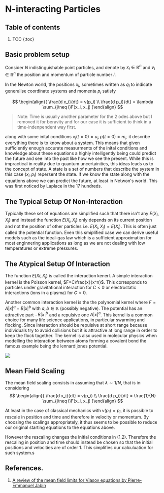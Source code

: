 # N-interacting Particles

## Table of contents

1. TOC
{:toc}

## Basic problem setup

Consider $N$ indistinguishable point particles, and denote by $x_i \in \mathbb{R}^n$ and $v_i ∈ \mathbb{R}^n$ the position and momentum of particle number $i$.

In the Newton world, the positions $x_i$, sometimes written as  $q_i$ to indicate generalise coordinate systems and momenta $p_i$ satisfy 

$$
\begin{align}{
    \frac{d x_i}{dt} = v(p_i) \\ 
    \frac{d p_i}{dt} = \lambda \sum_{j\neq i}F(x_i, x_j)
}\end{align}
$$
> Note: Time is usually another parameter for the 2 odes above but I removed it for beravity and for our case it is sufficient to think in a time-indenpendent way first. 


along with some inital conditions $x_i(t=0) = u_i, p(t=0) = m_i$, it describe everything there is to know about a system. This means that given sufficiently enough accurate measurments of the inital conditions and knowledge about these equations a highly intelligently being could predict the future and see into the past like how we see the present. While this is impractical in reality due to quantum uncertainities, this ideas leads us to the concept of state. A state is a set of numbers that describe the system in this case $(x_i, p_i)$ repersent the state. If we know the state along with the equations above we can predict the future, at least in Netwon's world. This was first noticed by Laplace in the 17 hundreds. 

## The Typical Setup Of Non-Interaction

Typically these set of equations are simplified such that there isn't any $E(X_i, X_j)$ and instead the function $E(X_i, X_j)$ only depends on its current position and not the position of other particles i.e. $E(X_i, X_j) = E(X_i)$. This is often just called the potential function. Even this smiplified case we can derive useful models such as the ideal-gas law which is a sufficient approximation for most enginnering applications as long as we are not dealing with low temperatures or extreme pressures. 

## The Atypical Setup Of Interaction

The function $E(Xi, X_j)$ is called the interaction kenerl. A simple interaction kernel is the Poisson kernel, $F=C\frac{x}{x^n}$. This corresponds to particles under gravitational interaction for $C < 0$ or electrostatic interactions (ions in a plasma) for $C > 0$.

Another common interaction kernel is the the polynomial kernel where $F = A|x|^a− B|x|^b$  with $a, b \in \mathbb{R}$ (possibly negative). The potential has an attractive part ${−B|x|}^b$ and a repulsive one $A|x|^a$. This kernel is a common choice for many life science applications, in particular swarming and flocking. Since interaction should be repulsive at short range because individuals try to avoid collisions but it is attractive at long range in order to keep the flock together. The kernel is also used in molecular physics when modelling the interaction between atoms forming a covalent bond the famous example being the lennard jones potential.

![](https://i.imgur.com/9PsxQzb.png)

## Mean Field Scaling

The mean field scaling consists in assuming that $λ ∼ 1/N$, that is in considering
$$
\begin{align}{
    \frac{d x_i}{dt} = v(p_i) \\ 
    \frac{d p_i}{dt} = \frac{1}{N} \sum_{j\neq i}F(x_i, x_j)
}\end{align}
$$

At least in the case of classical mechanics with $v(p_i) = p_i$, it is possible to rescale in position and time and therefore in velocity or momentum. By choosing the scalings appropriately, it thus seems to be possible to reduce our original starting equations to the equations above. 

However the rescaling changes the initial conditions in (1.2). Therefore the rescaling in position and time should instead be chosen so that the initial positions and velocities are of order 1.
This simplifies our calculuation for such system.s 

## References. 

1. [A review of the mean field limits for Vlasov
equations by Pierre-Emmanuel Jabin](https://home.cscamm.umd.edu/~jabin/review_MF.pdf)